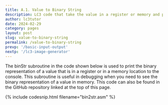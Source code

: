 ```yaml
---
title: A.1. Value to Binary String
description: LC3 code that take the value in a register or memory and prints the binary string of that value to the console.
author: lc3tutor
date: 2024-02-29
category: pages
layout: post
slug: value-to-binary-string
permalink: /value-to-binary-string
prevp: '/basic-input-output'
nextp: '/lc3-image-generator'
---
```


The binStr subroutine in the code shown below is used to print the binary representation of a value that is in a register or in a memory location to the console. This subroutine is useful in debugging when you need to see the binary representation of a value in memory. This code can also be found in the GitHub repository linked at the top of this page.

{% include codesnip.html filename="bin2str.asm" %}